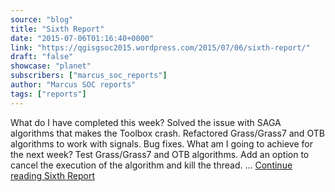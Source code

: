```yaml
---
source: "blog"
title: "Sixth Report"
date: "2015-07-06T01:16:40+0000"
link: "https://qgisgsoc2015.wordpress.com/2015/07/06/sixth-report/"
draft: "false"
showcase: "planet"
subscribers: ["marcus_soc_reports"]
author: "Marcus SOC reports"
tags: ["reports"]
---
```


What do I have completed this week? Solved the issue with SAGA algorithms that makes the Toolbox crash. Refactored Grass/Grass7 and OTB algorithms to work with signals. Bug fixes. What am I going to achieve for the next week? Test Grass/Grass7 and OTB algorithms. Add an option to cancel the execution of the algorithm and kill the thread. &#8230; <a class="more-link" href="https://qgisgsoc2015.wordpress.com/2015/07/06/sixth-report/">Continue reading <span class="screen-reader-text">Sixth Report</span></a>
